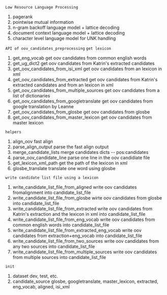 ``Low Resource Language Processing``


1. pagerank
2. pointwise mutual information
3. n-gram backoff language model + lattice decoding
4. document context language model + lattice decoding
5. character level language model for UNK handling

``API of oov_candidates_preprocessing``
`get lexicon`
1. get_eng_vocab
get oov candidates from common english words
2. get_ug_dict2 
get oov candidates from Katrin's extracted candidates
3. get_oov_candidates_from_isi_xml
get oov candidates from an lexicon in xml
4. get_oov_candidates_from_extracted
get oov candidates from Katrin's extracted candidates and from an lexicon in xml
5. get_oov_candidates_from_multiple_sources
get oov candidates from a list of dictionaries
6. get_oov_candidates_from_googletranslate
get oov candidates from google translation by Leanne
7. get_oov_candidates_from_glosbe
get oov candidates from glosbe
8. get_oov_candidates_from_master_lexicon
get oov candidates from master lexicon

`helpers`
1. align_oov
fast align
2. parse_align_output
parse the fast align output
3. merge_candidate_lists
merge candidates dicts -- pos:candidates
4. parse_oov_candidate_line
parse one line in the oov candidiate file
5. get_lexicon_xml_path
get the path of the lexicon in xml
6. glosbe_translate
translate one word using glosbe

`write candidate list file using a lexicon`
1. write_candidate_list_file_from_aligned
write oov candidates fromalignment into candidate_list_file 
2. write_candidate_list_file_from_glosbe
wirte oov candidates from glosbe into candidate_list_file
3. write_candidate_list_file_from_extracted
write oov candidates from Katrin's extraction and the lexicon in xml into candidate_list_file
4. write_candidate_list_file_from_eng_vocab
write oov candidates from common english words into candidate_list_file
5. write_candidate_list_file_from_extracted_eng_vocab
write oov candidates from extraction+eng_vocab into candidate_list_file
6. write_candidate_list_file_from_two_sources
write oov candidates from any two sources into candidate_list_file
7. write_candidate_list_file_from_multiple_sources
write oov candidates from multiple sources into candidate_list_file

`init`
1. dataset
dev, test, etc.
2. candidate_source
glosbe, googletranslate, master_lexicon, extracted, eng_vocab, aligned, isi_xml
